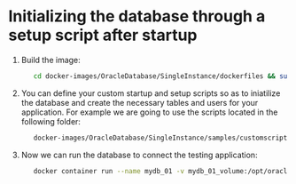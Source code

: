 # Initializing the database through a setup script after startup

1. Build the image:
   ```bash
      cd docker-images/OracleDatabase/SingleInstance/dockerfiles && sudo ./buildDockerImage.sh -v 19.3.0 -e
   ```
1. You can define your custom startup and setup scripts so as to iniatilize the database and create the necessary tables and users for your application. 
   For example we are going to use the scripts located in the following folder:
   ```bash
      docker-images/OracleDatabase/SingleInstance/samples/customscripts/
   ```
1. Now we can run the database to connect the testing application:
   ```bash
      docker container run --name mydb_01 -v mydb_01_volume:/opt/oracle/oradata -v ~/docker-images/OracleDatabase/SingleInstance/samples/customscripts:/opt/oracle/scripts/setup:ro -e ORACLE_SID=ORCLSCRIPT -e ORACLE_PDB=CUSTOMSCRIPTS -p 1521 -p 5500 oracle/database-snapshot:19.3.0-ee
   ```
   
